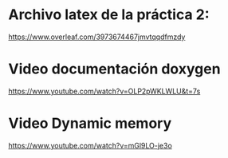 # Archivo latex de la práctica 2:
https://www.overleaf.com/3973674467jmvtqqdfmzdy

# Video documentación doxygen
https://www.youtube.com/watch?v=OLP2pWKLWLU&t=7s

# Video Dynamic memory 
https://www.youtube.com/watch?v=mGl9LO-je3o
